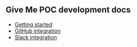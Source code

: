 ## Give Me POC development docs

* [Getting started](https://github.com/howtohireme/give-me-poc/blob/master/docs/getting_started.md)
* [GitHub integration](https://github.com/howtohireme/give-me-poc/blob/master/docs/github_integration.md)
* [Slack integration](https://github.com/howtohireme/give-me-poc/blob/master/docs/slack_integration.md)
